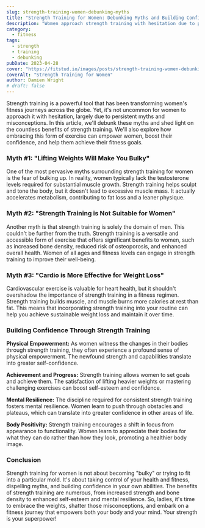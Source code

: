 ```yaml
---
slug: strength-training-women-debunking-myths
title: "Strength Training for Women: Debunking Myths and Building Confidence"
description: "Women approach strength training with hesitation due to persistent myths and misconceptions... we'll debunk these myths and shed light on the countless benefits of strength training."
category:
  - fitness
tags:
  - strength
  - training
  - debunking
pubDate: 2023-04-28
cover: "https://fitstud.io/images/posts/strength-training-women-debunking-myths.webp"
coverAlt: "Strength Training for Women"
author: Damien Wright
# draft: false
---
```


Strength training is a powerful tool that has been transforming women's fitness journeys across the globe. Yet, it's not uncommon for women to approach it with hesitation, largely due to persistent myths and misconceptions. In this article, we'll debunk these myths and shed light on the countless benefits of strength training. We'll also explore how embracing this form of exercise can empower women, boost their confidence, and help them achieve their fitness goals.

### Myth #1: "Lifting Weights Will Make You Bulky"

One of the most pervasive myths surrounding strength training for women is the fear of bulking up. In reality, women typically lack the testosterone levels required for substantial muscle growth. Strength training helps sculpt and tone the body, but it doesn't lead to excessive muscle mass. It actually accelerates metabolism, contributing to fat loss and a leaner physique.

### Myth #2: "Strength Training is Not Suitable for Women"

Another myth is that strength training is solely the domain of men. This couldn't be further from the truth. Strength training is a versatile and accessible form of exercise that offers significant benefits to women, such as increased bone density, reduced risk of osteoporosis, and enhanced overall health. Women of all ages and fitness levels can engage in strength training to improve their well-being.

### Myth #3: "Cardio is More Effective for Weight Loss"

Cardiovascular exercise is valuable for heart health, but it shouldn't overshadow the importance of strength training in a fitness regimen. Strength training builds muscle, and muscle burns more calories at rest than fat. This means that incorporating strength training into your routine can help you achieve sustainable weight loss and maintain it over time.

### Building Confidence Through Strength Training

**Physical Empowerment:** As women witness the changes in their bodies through strength training, they often experience a profound sense of physical empowerment. The newfound strength and capabilities translate into greater self-confidence.

**Achievement and Progress:** Strength training allows women to set goals and achieve them. The satisfaction of lifting heavier weights or mastering challenging exercises can boost self-esteem and confidence.

**Mental Resilience:** The discipline required for consistent strength training fosters mental resilience. Women learn to push through obstacles and plateaus, which can translate into greater confidence in other areas of life.

**Body Positivity:** Strength training encourages a shift in focus from appearance to functionality. Women learn to appreciate their bodies for what they can do rather than how they look, promoting a healthier body image.

### Conclusion

Strength training for women is not about becoming "bulky" or trying to fit into a particular mold. It's about taking control of your health and fitness, dispelling myths, and building confidence in your own abilities. The benefits of strength training are numerous, from increased strength and bone density to enhanced self-esteem and mental resilience. So, ladies, it's time to embrace the weights, shatter those misconceptions, and embark on a fitness journey that empowers both your body and your mind. Your strength is your superpower!
